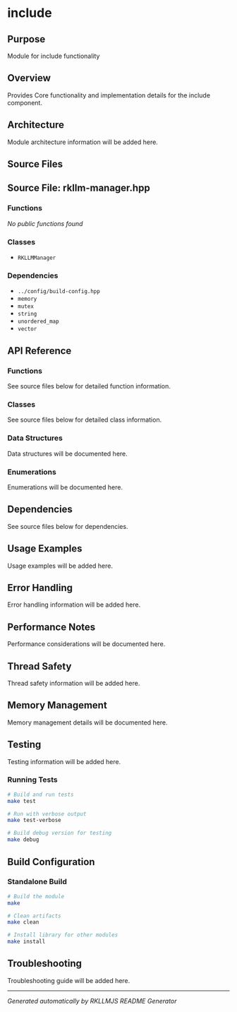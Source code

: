 # include

## Purpose
Module for include functionality

## Overview
Provides Core functionality and implementation details for the include component.

## Architecture
Module architecture information will be added here.

## Source Files
## Source File: rkllm-manager.hpp

### Functions
*No public functions found*

### Classes
- `RKLLMManager`

### Dependencies
- `../config/build-config.hpp`
- `memory`
- `mutex`
- `string`
- `unordered_map`
- `vector`


## API Reference

### Functions
See source files below for detailed function information.

### Classes
See source files below for detailed class information.

### Data Structures
Data structures will be documented here.

### Enumerations
Enumerations will be documented here.

## Dependencies
See source files below for dependencies.

## Usage Examples
Usage examples will be added here.

## Error Handling
Error handling information will be added here.

## Performance Notes
Performance considerations will be documented here.

## Thread Safety
Thread safety information will be added here.

## Memory Management
Memory management details will be documented here.

## Testing
Testing information will be added here.

### Running Tests
```bash
# Build and run tests
make test

# Run with verbose output
make test-verbose

# Build debug version for testing
make debug
```

## Build Configuration

### Standalone Build
```bash
# Build the module
make

# Clean artifacts
make clean

# Install library for other modules
make install
```

## Troubleshooting
Troubleshooting guide will be added here.

---
*Generated automatically by RKLLMJS README Generator*
